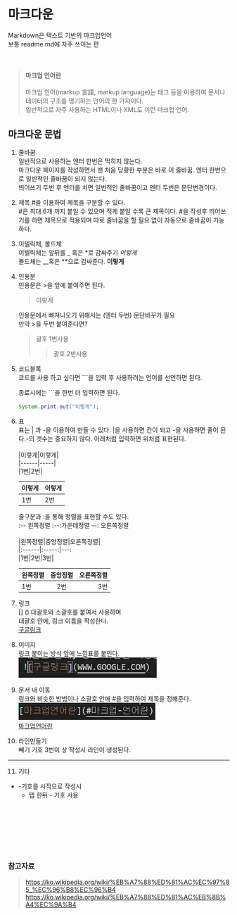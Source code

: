 # 마크다운

Markdown은 텍스트 기반의 마크업언어<BR>
보통 readme.md에 자주 쓰이는 편

<br>

>#### 마크업 언어란
>마크업 언어(markup 言語, markup language)는 태그 등을 이용하여 문서나 데이터의 구조를 명기하는 언어의 한 가지이다.<br>
>일반적으로 자주 사용하는 HTML이나 XML도 이런 마크업 언어.


## 마크다운 문법
1. 줄바꿈  
일반적으로 사용하는 엔터 한번은 먹히지 않는다.  
마크다운 페이지를 작성하면서 맨 처음 당황한 부분은 바로 이 줄바꿈.  엔터 한번으로 일반적인 줄바꿈이 되지 않는다.  
띄어쓰기 두번 후 엔터를 치면 일번적인 줄바꿈이고 엔터 두번은 문단변경이다.  

2. 제목
#을 이용하여 제목을 구분할 수 있다.  
#은 최대 6개 까지 붙일 수 있으며 적게 붙일 수록 큰 제목이다. #을 작성후 띄어쓰기를 하면 제목으로 적용되며 따로 줄바꿈을 할 필요 없이 자동으로 줄바꿈이 가능하다.

3. 이텔릭체, 볼드체  
이텔릭체는 앞뒤를 _ 혹은 *로 감싸주기 _이렇게_   
볼드체는 __혹은 **으로 감싸준다. __이렇게__

4. 인용문  
인용문은 >을 앞에 붙여주면 된다.
    > 이렇게

    인용문에서 빠져나오기 위해서는 (엔터 두번) 문단바꾸가 필요  
    만약 >을 두번 붙여준다면?  
    > 괄호 1번사용
    >> 괄호 2번사용  
5. 코드블록  
코드를 사용 하고 싶다면 ```을 입력 후 사용하려는 언어를 선언하면 된다.  

    종료시에는 ```을 한번 더 입력하면 된다. 
    ```java
    System.print.out("이렇게");
    ```

6. 표  
표는 | 과 -을 이용하여 만들 수 있다.
|을 사용하면 칸이 되고 -을 사용하면 줄이 된다.-의 갯수는 중요하지 않다. 아래처럼 입력하면 위처럼 표현된다.  
  <BR>  |이렇게|이렇게|  
    |------|-----|  
    |1번|2번| 

    |이렇게|이렇게|  
    |------|-----|  
    |1번|2번|  

    줄구분과 :을 통해 정렬을 표현할 수도 있다.  
    :-- 왼쪽정렬 :--:가운데정렬 --: 오른쪽정렬  
    <bR>|왼쪽정렬|중앙정렬|오른쪽정렬|    
    |:------|:-----:|---:  
    |1번|2번|3번| 

    |왼쪽정렬|중앙정렬|오른쪽정렬|  
    |:------|:-----:|---:  
    |1번|2번|3번|  

7. 링크  
    []  () 대괄호와 소괄호를 붙여서 사용하며  
    대괄호 안에, 링크 이름을 작성한다.  
    [구글링크](WWW.GOOGLE.COM)

8. 이미지  
    링크 붙이는 방식 앞에 느낌표를 붙인다.
    ![캡쳐이미지](../IMG/ch2.png)

9. 문서 내 이동  
    링크와 비슷한 방법이나 소괄호 안에 #을 입력하여 제목을 정해준다.  
    ![캡쳐이미지3](../IMG/ch3.png)  
    [마크업언어란](#마크업-언어란)

10. 라인만들기   
   빼기 기호 3번이 상 작성시 라인이 생성된다.
---
11. 기타 
-  -기호를 시작으로 작성시
    - 탭 한뒤 - 기호 사용  
    




<br><br><br><br><br><br>
### 참고자료
> https://ko.wikipedia.org/wiki/%EB%A7%88%ED%81%AC%EC%97%85_%EC%96%B8%EC%96%B4 <br>
> https://ko.wikipedia.org/wiki/%EB%A7%88%ED%81%AC%EB%8B%A4%EC%9A%B4